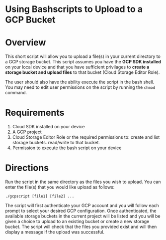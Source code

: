# Using Bashscripts to Upload to a GCP Bucket 


# Overview 
This short script will allow you to upload a file(s) in your current directory to a GCP storage bucket. This script assumes you have the **GCP SDK installed** on your local device and that you have sufficient privilages to **create a storage bucket and upload files** to that bucket (Cloud Storage Editor Role). 

The user should also have the ability execute the script in the bash shell. You may need to edit user permissions on the script by running the `chmod` command. 

# Requirements 
1. Cloud SDK installed on your device
2. A GCP project 
3. Cloud Storage Editor Role or the required permissions to: create and list storage buckets. read/write to that bucket. 
4. Permission to execute the bash script on your device 

# Directions 
Run the script in the same directory as the files you wish to upload. You can enter the file(s) that you would like upload as follows: 

`./gcpscript [file1] [file2] ...`

The script will first authenticate your GCP account and you will follow each prompt to select your desired GCP configuration. Once authenticated, the available storage buckets in the current project will be listed and you will be given a choice to upload to an existing bucket or create a new storage bucket. The script will check that the files you provided exist and will then display a message if the upload was successful. 

